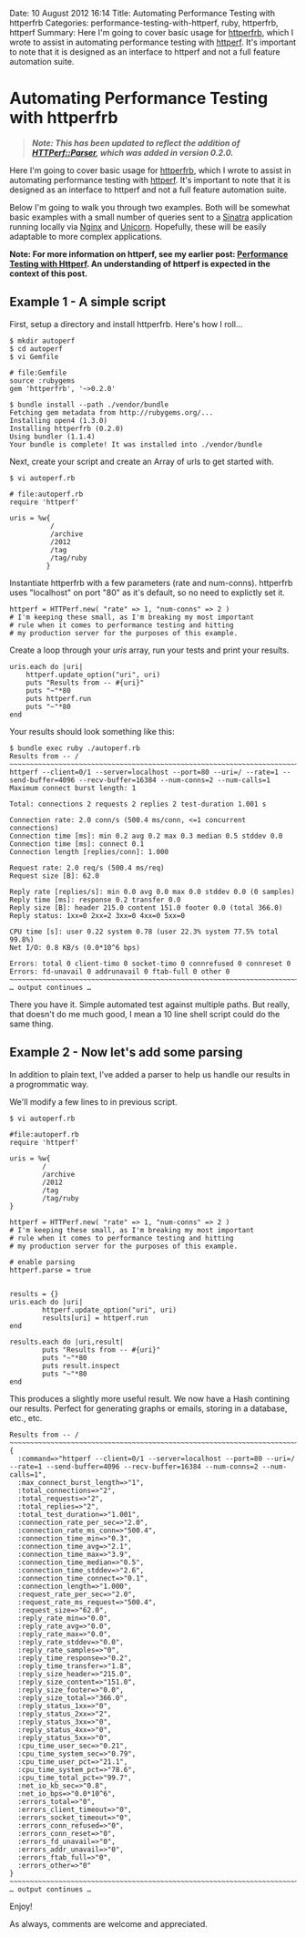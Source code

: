 Date: 10 August 2012 16:14
Title: Automating Performance Testing with httperfrb
Categories: performance-testing-with-httperf, ruby, httperfrb, httperf
Summary: Here I'm going to cover basic usage for [httperfrb](https://rubygems.org/gems/httperfrb), which I wrote to assist in automating performance testing with [httperf](/tag/httperf). It's important to note that it is designed as an interface to httperf and not a full feature automation suite. 

# Automating Performance Testing with httperfrb

> ***Note: This has been updated to reflect the addition of [HTTPerf::Parser](http://rubyops.github.com/httperfrb/doc/HTTPerf/Parser.html), which was added in version 0.2.0.***

Here I'm going to cover basic usage for [httperfrb](https://rubygems.org/gems/httperfrb), which I wrote to assist in automating performance testing with [httperf](/tag/httperf). It's important to note that it is designed as an interface to httperf and not a full feature automation suite. 

Below I'm going to walk you through two examples. Both will be somewhat basic examples with a small number of queries sent to a [Sinatra](/tag/sinatra) application running locally via [Nginx](/tag/nginx) and [Unicorn](/tag/unicorn). Hopefully, these will be easily adaptable to more complex applications.

**Note: For more information on httperf, see my earlier post: [Performance Testing with Httperf](http://www.rubyops.net/2012/07/30/performance_testing_with_httperf). An understanding of httperf is expected in the context of this post.**



## Example 1 - A simple script

First, setup a directory and install httperfrb. Here's how I roll…

	$ mkdir autoperf
	$ cd autoperf
	$ vi Gemfile

	# file:Gemfile
	source :rubygems
	gem 'httperfrb', '~>0.2.0'
	
	$ bundle install --path ./vendor/bundle
	Fetching gem metadata from http://rubygems.org/...
	Installing open4 (1.3.0) 
	Installing httperfrb (0.2.0) 
	Using bundler (1.1.4) 
	Your bundle is complete! It was installed into ./vendor/bundle

Next, create your script and create an Array of urls to get started with. 

	$ vi autoperf.rb
	
	# file:autoperf.rb
	require 'httperf'
	
	uris = %w{
	          /
	          /archive
	          /2012
	          /tag
	          /tag/ruby
			 }	
	

Instantiate httperfrb with a few parameters (rate and num-conns). httperfrb uses "localhost" on port "80" as it's default, so no need to explictly set it.

	httperf = HTTPerf.new( "rate" => 1, "num-conns" => 2 )
	# I'm keeping these small, as I'm breaking my most important
	# rule when it comes to performance testing and hitting
	# my production server for the purposes of this example.
	
	
Create a loop through your *uris* array, run your tests and print your results.

	uris.each do |uri|
        httperf.update_option("uri", uri)
        puts "Results from -- #{uri}"
        puts "~"*80
        puts httperf.run
        puts "~"*80
   	end


Your results should look something like this:

	$ bundle exec ruby ./autoperf.rb 
	Results from -- /
	~~~~~~~~~~~~~~~~~~~~~~~~~~~~~~~~~~~~~~~~~~~~~~~~~~~~~~~~~~~~~~~~~~~~~~~~~~~~~~~~
	httperf --client=0/1 --server=localhost --port=80 --uri=/ --rate=1 --send-buffer=4096 --recv-buffer=16384 --num-conns=2 --num-calls=1
	Maximum connect burst length: 1
	
	Total: connections 2 requests 2 replies 2 test-duration 1.001 s
	
	Connection rate: 2.0 conn/s (500.4 ms/conn, <=1 concurrent connections)
	Connection time [ms]: min 0.2 avg 0.2 max 0.3 median 0.5 stddev 0.0
	Connection time [ms]: connect 0.1
	Connection length [replies/conn]: 1.000
	
	Request rate: 2.0 req/s (500.4 ms/req)
	Request size [B]: 62.0
	
	Reply rate [replies/s]: min 0.0 avg 0.0 max 0.0 stddev 0.0 (0 samples)
	Reply time [ms]: response 0.2 transfer 0.0
	Reply size [B]: header 215.0 content 151.0 footer 0.0 (total 366.0)
	Reply status: 1xx=0 2xx=2 3xx=0 4xx=0 5xx=0
	
	CPU time [s]: user 0.22 system 0.78 (user 22.3% system 77.5% total 99.8%)
	Net I/O: 0.8 KB/s (0.0*10^6 bps)
	
	Errors: total 0 client-timo 0 socket-timo 0 connrefused 0 connreset 0
	Errors: fd-unavail 0 addrunavail 0 ftab-full 0 other 0
	~~~~~~~~~~~~~~~~~~~~~~~~~~~~~~~~~~~~~~~~~~~~~~~~~~~~~~~~~~~~~~~~~~~~~~~~~~~~~~~~
	… output continues …
	
	
There you have it. Simple automated test against multiple paths. But really, that doesn't do me much good, I mean a 10 line shell script could do the same thing.

## Example 2 - Now let's add some parsing 

In addition to plain text, I've added a parser to help us handle our results in a progrommatic way. 

We'll modify a few lines to in previous script.

	$ vi autoperf.rb
	
	#file:autoperf.rb
	require 'httperf'
	
	uris = %w{
	        /
	        /archive
	        /2012
	        /tag
	        /tag/ruby
	}
	
	httperf = HTTPerf.new( "rate" => 1, "num-conns" => 2 )
	# I'm keeping these small, as I'm breaking my most important
	# rule when it comes to performance testing and hitting
	# my production server for the purposes of this example.
	
	# enable parsing
	httperf.parse = true
	
	
	results = {}
	uris.each do |uri|
	        httperf.update_option("uri", uri)
	        results[uri] = httperf.run
	end
	
	results.each do |uri,result|
	        puts "Results from -- #{uri}"
	        puts "~"*80
	        puts result.inspect
	        puts "~"*80
	end
	
	
This produces a slightly more useful result. We now have a Hash contining our results. Perfect for generating graphs or emails, storing in a database, etc., etc.

    Results from -- /
    ~~~~~~~~~~~~~~~~~~~~~~~~~~~~~~~~~~~~~~~~~~~~~~~~~~~~~~~~~~~~~~~~~~~~~~~~~~~~~~~~
    { 
      :command=>"httperf --client=0/1 --server=localhost --port=80 --uri=/ --rate=1 --send-buffer=4096 --recv-buffer=16384 --num-conns=2 --num-calls=1",
      :max_connect_burst_length=>"1",
      :total_connections=>"2",
      :total_requests=>"2",
      :total_replies=>"2",
      :total_test_duration=>"1.001",
      :connection_rate_per_sec=>"2.0",
      :connection_rate_ms_conn=>"500.4",
      :connection_time_min=>"0.3",
      :connection_time_avg=>"2.1",
      :connection_time_max=>"3.9",
      :connection_time_median=>"0.5",
      :connection_time_stddev=>"2.6",
      :connection_time_connect=>"0.1",
      :connection_length=>"1.000",
      :request_rate_per_sec=>"2.0",
      :request_rate_ms_request=>"500.4",
      :request_size=>"62.0",
      :reply_rate_min=>"0.0",
      :reply_rate_avg=>"0.0",
      :reply_rate_max=>"0.0",
      :reply_rate_stddev=>"0.0",
      :reply_rate_samples=>"0",
      :reply_time_response=>"0.2",
      :reply_time_transfer=>"1.8",
      :reply_size_header=>"215.0",
      :reply_size_content=>"151.0",
      :reply_size_footer=>"0.0",
      :reply_size_total=>"366.0",
      :reply_status_1xx=>"0",
      :reply_status_2xx=>"2",
      :reply_status_3xx=>"0",
      :reply_status_4xx=>"0",
      :reply_status_5xx=>"0",
      :cpu_time_user_sec=>"0.21",
      :cpu_time_system_sec=>"0.79",
      :cpu_time_user_pct=>"21.1",
      :cpu_time_system_pct=>"78.6",
      :cpu_time_total_pct=>"99.7",
      :net_io_kb_sec=>"0.8",
      :net_io_bps=>"0.0*10^6",
      :errors_total=>"0",
      :errors_client_timeout=>"0",
      :errors_socket_timeout=>"0",
      :errors_conn_refused=>"0",
      :errors_conn_reset=>"0",
      :errors_fd_unavail=>"0",
      :errors_addr_unavail=>"0",
      :errors_ftab_full=>"0",
      :errors_other=>"0"
    }
    ~~~~~~~~~~~~~~~~~~~~~~~~~~~~~~~~~~~~~~~~~~~~~~~~~~~~~~~~~~~~~~~~~~~~~~~~~~~~~~~~
	… output continues …


Enjoy!

As always, comments are welcome and appreciated.  
